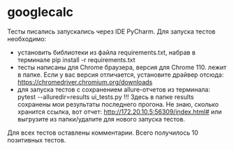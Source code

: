 # googlecalc
Тесты писались запускались через IDE PyCharm. 
Для запуска тестов необходимо:
- установить библиотеки из файла requirements.txt, набрав в терминале pip install -r requirements.txt
- тесты написаны для Chrome браузера, версия для Chrome 110. лежит в папке. Если у вас версия отличается, установите драйвер отсюда: https://chromedriver.chromium.org/downloads
- для запуска тестов с сохранением allure-отчетов из терминала: pytest --alluredir=results ui_tests.py
!!! Здесь в папке results сохранены мои результаты последнего прогона. Не знаю, сколько хранится ссылка, вот отчет: http://172.20.10.5:56309/index.html# или выгрузите из папки/удалите для нового запуска тестов.

Для всех тестов оставлены комментарии. Всего получилось 10 позитивных тестов.
